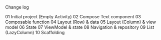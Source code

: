 Change log

01 Initial project (Empty Activity)
02 Compose Text component
03 Composable function
04 Layout (Row) & data
05 Layout (Column) & view model
06 State
07 ViewModel & state
08 Navigation & repository
09 List (LazyColumn)
10 Scaffolding
